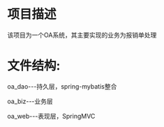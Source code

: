 # 项目描述

该项目为一个OA系统，其主要实现的业务为报销单处理

# 文件结构:

oa_dao---持久层，spring-mybatis整合

oa_biz---业务层

oa_web---表现层，SpringMVC
